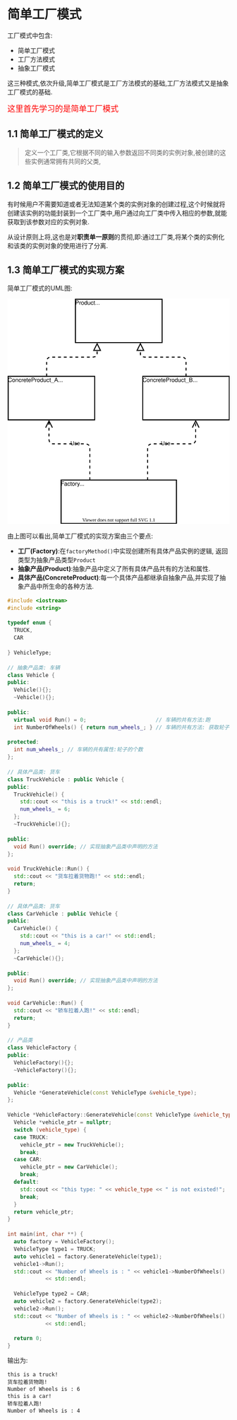 # **简单工厂模式**
工厂模式中包含:
- 简单工厂模式
- 工厂方法模式
- 抽象工厂模式  
  
这三种模式,依次升级,简单工厂模式是工厂方法模式的基础,工厂方法模式又是抽象工厂模式的基础.

<font face="黑体" color=red size=4>
这里首先学习的是简单工厂模式
</font>

## 1.1 **简单工厂模式的定义**
> 定义一个工厂类,它根据不同的输入参数返回不同类的实例对象,被创建的这些实例通常拥有共同的父类,
## 1.2 **简单工厂模式的使用目的**
有时候用户不需要知道或者无法知道某个类的实例对象的创建过程,这个时候就将创建该实例的功能封装到一个工厂类中,用户通过向工厂类中传入相应的参数,就能获取到该参数对应的实例对象.

从设计原则上将,这也是对**职责单一原则**的贯彻,即:通过工厂类,将某个类的实例化和该类的实例对象的使用进行了分离.
## 1.3 **简单工厂模式的实现方案**
简单工厂模式的UML图:  
<div align=center>

![简单工厂模式类图](./简单工厂模式.drawio.svg)
</div>
由上图可以看出,简单工厂模式的实现方案由三个要点:  

- **工厂(Factory)**:在`factoryMethod()`中实现创建所有具体产品实例的逻辑, 返回类型为抽象产品类型`Product`
- **抽象产品(Product)**:抽象产品中定义了所有具体产品共有的方法和属性.
- **具体产品(ConcreteProduct)**:每一个具体产品都继承自抽象产品,并实现了抽象产品中所生命的各种方法.

```C++
#include <iostream>
#include <string>

typedef enum {
  TRUCK,
  CAR

} VehicleType;

// 抽象产品类: 车辆
class Vehicle {
public:
  Vehicle(){};
  ~Vehicle(){};

public:
  virtual void Run() = 0;                      // 车辆的共有方法:跑
  int NumberOfWheels() { return num_wheels_; } // 车辆的共有方法: 获取轮子的个数

protected:
  int num_wheels_; // 车辆的共有属性:轮子的个数
};

// 具体产品类: 货车
class TruckVehicle : public Vehicle {
public:
  TruckVehicle() {
    std::cout << "this is a truck!" << std::endl;
    num_wheels_ = 6;
  };
  ~TruckVehicle(){};

public:
  void Run() override; // 实现抽象产品类中声明的方法
};

void TruckVehicle::Run() {
  std::cout << "货车拉着货物跑!" << std::endl;
  return;
}

// 具体产品类: 货车
class CarVehicle : public Vehicle {
public:
  CarVehicle() {
    std::cout << "this is a car!" << std::endl;
    num_wheels_ = 4;
  };
  ~CarVehicle(){};

public:
  void Run() override; // 实现抽象产品类中声明的方法
};

void CarVehicle::Run() {
  std::cout << "轿车拉着人跑!" << std::endl;
  return;
}

// 产品类
class VehicleFactory {
public:
  VehicleFactory(){};
  ~VehicleFactory(){};

public:
  Vehicle *GenerateVehicle(const VehicleType &vehicle_type);
};

Vehicle *VehicleFactory::GenerateVehicle(const VehicleType &vehicle_type) {
  Vehicle *vehicle_ptr = nullptr;
  switch (vehicle_type) {
  case TRUCK:
    vehicle_ptr = new TruckVehicle();
    break;
  case CAR:
    vehicle_ptr = new CarVehicle();
    break;
  default:
    std::cout << "this type: " << vehicle_type << " is not existed!";
    break;
  }
  return vehicle_ptr;
}

int main(int, char **) {
  auto factory = VehicleFactory();
  VehicleType type1 = TRUCK;
  auto vehicle1 = factory.GenerateVehicle(type1);
  vehicle1->Run();
  std::cout << "Number of Wheels is : " << vehicle1->NumberOfWheels()
            << std::endl;

  VehicleType type2 = CAR;
  auto vehicle2 = factory.GenerateVehicle(type2);
  vehicle2->Run();
  std::cout << "Number of Wheels is : " << vehicle2->NumberOfWheels()
            << std::endl;

  return 0;
}
```
输出为:
```
this is a truck!
货车拉着货物跑!
Number of Wheels is : 6
this is a car!
轿车拉着人跑!
Number of Wheels is : 4
```

